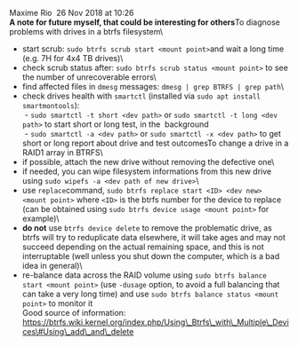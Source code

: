 Maxime Rio  26 Nov 2018 at 10:26\
**A note for future myself, that could be interesting for others**To diagnose problems with drives in a btrfs filesystem\
- start scrub: `sudo btrfs scrub start <mount point>`and wait a long time (e.g. 7H for 4x4 TB drives)\
- check scrub status after: `sudo btrfs scrub status <mount point>` to see the number of unrecoverable errors\
- find affected files in `dmesg` messages: `dmesg | grep BTRFS | grep path`\
- check drives health with `smartctl` (installed via `sudo apt install smartmontools`):\
 - `sudo smartctl -t short <dev path>` or `sudo smartctl -t long <dev path>` to start short or long test, in the  background\
 - `sudo smartctl -a <dev path>` or `sudo smartctl -x <dev path>` to get short or long report about drive and test outcomesTo change a drive in a RAID1 array in BTRFS\
- if possible, attach the new drive without removing the defective one\
- if needed, you can wipe filesystem informations from this new drive using `sudo wipefs -a <dev path of new drive>`\
- use `replace`command, `sudo btrfs replace start <ID> <dev new> <mount point>` where `<ID>` is the btrfs number for the device to replace (can be obtained using `sudo btrfs device usage <mount point>` for example)\
- **do not** use `btrfs device delete` to remove the problematic drive, as btrfs will try to reduplicate data elsewhere, it will take ages and may not succeed depending on the actual remaining space, and this is not interruptable (well unless you shut down the computer, which is a bad idea in general)\
- re-balance data across the RAID volume using `sudo btrfs balance start <mount point>` (use `-dusage` option, to avoid a full balancing that can take a very long time) and use `sudo btrfs balance status <mount point>` to monitor it\
Good source of information: https://btrfs.wiki.kernel.org/index.php/Using\_Btrfs\_with\_Multiple\_Devices\#Using\_add\_and\_delete
